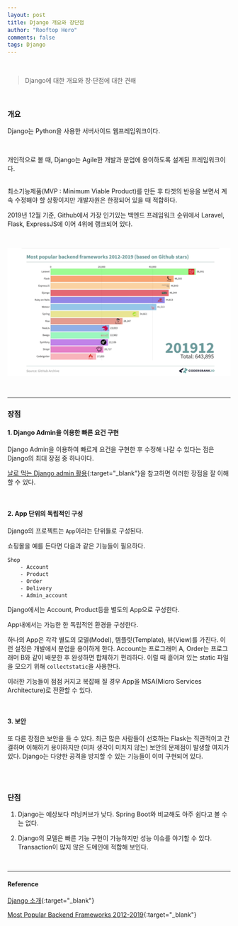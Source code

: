 ```yaml
---
layout: post
title: Django 개요와 장단점
author: "Rooftop Hero"
comments: false
tags: Django
---
```

<br>

> Django에 대한 개요와 장·단점에 대한 견해

<br>

### 개요 

Django는 Python을 사용한 서버사이드 웹프레임워크이다.

<br>

개인적으로 볼 때, Django는 Agile한 개발과 분업에 용이하도록 설계된 프레임워크이다.

<br>
최소기능제품(MVP : Minimum Viable Product)를 만든 후 타겟의 반응을 보면서 계속 수정해야 할 상황이지만 개발자원은 한정되어 있을 때 적합하다.

<br>

2019년 12월 기준, Github에서 가장 인기있는 백엔드 프레임워크 순위에서 Laravel, Flask, ExpressJS에 이어 4위에 랭크되어 있다.

<br>

![popular_framework.png](/images/posts/2020-11-17/popular_framework.png)

<br>

---

### 장점

#### 1. Django Admin을 이용한 빠른 요건 구현

Django Admin을 이용하여 빠르게 요건을 구현한 후 수정해 나갈 수 있다는 점은 Django의 최대 장점 중 하나이다. 

[날로 먹는 Django admin 활용](https://www.slideshare.net/hannal.cha/django-admin-81652288){:target="_blank"}을 참고하면 이러한 장점을 잘 이해할 수 있다.

<br>

#### 2. App 단위의 독립적인 구성 

Django의 프로젝트는 ```App```이라는 단위들로 구성된다.

쇼핑몰을 예를 든다면 다음과 같은 기능들이 필요하다.
```
Shop
    - Account 
    - Product
    - Order
    - Delivery
    - Admin_account
```

Django에서는 Account, Product등을 별도의 App으로 구성한다. 

App내에서는 가능한 한 독립적인 환경을 구성한다.

하나의 App은 각각 별도의 모델(Model), 템플릿(Template), 뷰(View)를 가진다. 이런 설정은 개발에서 분업을 용이하게 한다.
Account는 프로그래머 A, Order는 프로그래머 B와 같이 배분한 후 완성하면 합체하기 편리하다. 
이럴 때 흩어져 있는 static 파일을 모으기 위해 ```collectstatic```을 사용한다.

이러한 기능들이 점점 커지고 복잡해 질 경우 App을 MSA(Micro Services Architecture)로 전환할 수 있다.

<br>

#### 3. 보안 

또 다른 장점은 보안을 들 수 있다. 최근 많은 사람들이 선호하는 Flask는 직관적이고 간결하며 이해하기 용이하지만 (미처 생각이 미치지 않는) 보안의 문제점이 발생할 여지가 있다. 
Django는 다양한 공격을 방지할 수 있는 기능들이 이미 구현되어 있다.

<br>
<br>

### 단점


1. Django는 예상보다 러닝커브가 낮다. Spring Boot와 비교해도 아주 쉽다고 볼 수는 없다. 

2. Django의 모델은 빠른 기능 구현이 가능하지만 성능 이슈를 야기할 수 있다. Transaction이 많지 않은 도메인에 적합해 보인다. 

<br>

---

#### Reference

[Django 소개](https://developer.mozilla.org/ko/docs/Learn/Server-side/Django/Introduction){:target="_blank"}

[Most Popular Backend Frameworks 2012-2019](https://www.youtube.com/watch?v=8FQ4zW_F_Iw){:target="_blank"}